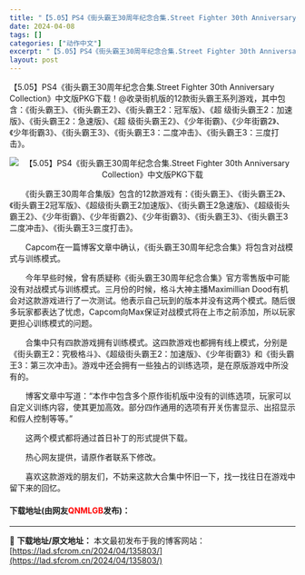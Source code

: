 ```yaml
---
title: "【5.05】PS4《街头霸王30周年纪念合集.Street Fighter 30th Anniversary Collection》中文版PKG下载"
date: 2024-04-08
tags: []
categories: ["动作中文"]
excerpt: "【5.05】PS4《街头霸王30周年纪念合集.Street Fighter 30th Anniversary Collection》中文版PKG下载！@收录街机版的12款街头霸王系列游戏，其中包含：《街头霸王》、《街头霸王2》、《街头霸王2：冠军版》、《超 级街头霸王2：加速版》、《街头霸王2：急速&hellip;"
layout: post
---
```


 <p>【5.05】PS4《街头霸王30周年纪念合集.Street Fighter 30th Anniversary Collection》中文版PKG下载！@收录街机版的12款街头霸王系列游戏，其中包含：《街头霸王》、《街头霸王2》、《街头霸王2：冠军版》、《超 级街头霸王2：加速版》、《街头霸王2：急速版》、《超 级街头霸王2》、《少年街霸》、《少年街霸2》、《少年街霸3》、《街头霸王3》、《街头霸王3：二度冲击》、《街头霸王3：三度打击》。</p> <p align="center"><img align="" border="0" src="https://lad.sfcrom.cn/wp-content/uploads/2024/04/20240408_661358cac92fb.webp" alt="【5.05】PS4《街头霸王30周年纪念合集.Street Fighter 30th Anniversary Collection》中文版PKG下载" /></p> <p>　　《街头霸王30周年合集版》包含的12款游戏有：《街头霸王》、《街头霸王2》、《街头霸王2冠军版》、《超级街头霸王2加速版》、《街头霸王2急速版》、《超级街头霸王2》、《少年街霸》、《少年街霸2》、《少年街霸3》、《街头霸王3》、《街头霸王3二度冲击》、《街头霸王3三度打击》。</p> <p>　　Capcom在一篇博客文章中确认，《街头霸王30周年纪念合集》将包含对战模式与训练模式。</p> <p>　　今年早些时候，曾有质疑称《街头霸王30周年纪念合集》官方零售版中可能没有对战模式与训练模式。三月份的时候，格斗大神主播Maximillian Dood有机会对这款游戏进行了一次测试。他表示自己玩到的版本并没有这两个模式。随后很多玩家都表达了忧虑，Capcom向Max保证对战模式将在上市之前添加，所以玩家更担心训练模式的问题。</p> <p>　　合集中只有四款游戏拥有训练模式。这四款游戏也都拥有线上模式，分别是《街头霸王2：究极格斗》、《超级街头霸王2：加速版》、《少年街霸3》和《街头霸王3：第三次冲击》。游戏中还会拥有一些独占的训练选项，是在原版游戏中所没有的。</p> <p>　　博客文章中写道：&ldquo;本作中包含多个原作街机版中没有的训练选项，玩家可以自定义训练内容，使其更加高效。部分四作通用的选项有开关伤害显示、出招显示和假人控制等等。&rdquo;</p> <p>　　这两个模式都将通过首日补丁的形式提供下载。</p> <p>　　热心网友提供，请原作者联系下修改。</p> <p>　　喜欢这款游戏的朋友们，不妨来这款大合集中怀旧一下，找一找往日在游戏中留下来的回忆。</p> <p><h4>下载地址(由网友<font color="red">QNMLGB</font>发布)：</h4></p> 

---
📖 **下载地址/原文地址：** 本文最初发布于我的博客网站：[https://lad.sfcrom.cn/2024/04/135803/](https://lad.sfcrom.cn/2024/04/135803/)

